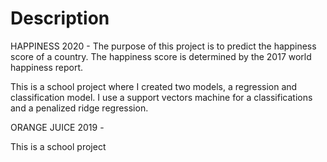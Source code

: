 # Description
HAPPINESS 2020 -
The purpose of this project is to predict the happiness score of a country. The happiness score is determined by the 2017 world happiness report.

This is a school project where I created two models, a regression and classification model.
I use a support vectors machine for a classifications and a penalized ridge regression.

ORANGE JUICE 2019 - 

This is a school project
